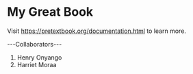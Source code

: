# My Great Book

Visit <https://pretextbook.org/documentation.html> to learn more.

---Collaborators---
1. Henry Onyango
2. Harriet Moraa
